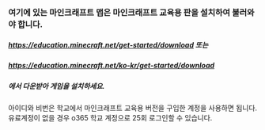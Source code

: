 ### 여기에 있는 마인크래프트 맵은 마인크래프트 교육용 판을 설치하여 불러와야 합니다.
##### https://education.minecraft.net/get-started/download 또는
##### https://education.minecraft.net/ko-kr/get-started/download
##### 에서 다운받아 게임을 설치하세요.
아이디와 비번은 학교에서 마인크래프트 교육용 버전을 구입한 계정을 사용하면 됩니다. 유료계정이 없을 경우 o365 학교 계정으로 25회 로그인할 수 있습니다.
